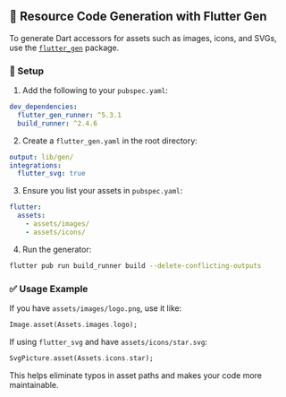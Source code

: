 ## 🧬 Resource Code Generation with Flutter Gen

To generate Dart accessors for assets such as images, icons, and SVGs, use the [`flutter_gen`](https://pub.dev/packages/flutter_gen) package.

### 🧩 Setup

1. Add the following to your `pubspec.yaml`:
```yaml
dev_dependencies:
  flutter_gen_runner: ^5.3.1
  build_runner: ^2.4.6
```

2. Create a `flutter_gen.yaml` in the root directory:
```yaml
output: lib/gen/
integrations:
  flutter_svg: true
```

3. Ensure you list your assets in `pubspec.yaml`:
```yaml
flutter:
  assets:
    - assets/images/
    - assets/icons/
```

4. Run the generator:
```bash
flutter pub run build_runner build --delete-conflicting-outputs
```

### ✅ Usage Example

If you have `assets/images/logo.png`, use it like:
```dart
Image.asset(Assets.images.logo);
```

If using `flutter_svg` and have `assets/icons/star.svg`:
```dart
SvgPicture.asset(Assets.icons.star);
```

This helps eliminate typos in asset paths and makes your code more maintainable.


